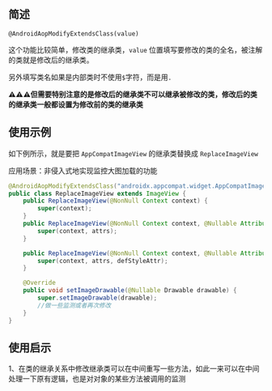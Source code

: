 ## 简述

```@AndroidAopModifyExtendsClass(value)```

这个功能比较简单，修改类的继承类，```value``` 位置填写要修改的类的全名，被注解的类就是修改后的继承类。

另外填写类名如果是内部类时不使用`$`字符，而是用`.`

**:warning::warning::warning:但需要特别注意的是修改后的继承类不可以继承被修改的类，修改后的类的继承类一般都设置为修改前的类的继承类**

## 使用示例

如下例所示，就是要把 ```AppCompatImageView``` 的继承类替换成 ```ReplaceImageView```

应用场景：非侵入式地实现监控大图加载的功能

```java
@AndroidAopModifyExtendsClass("androidx.appcompat.widget.AppCompatImageView")
public class ReplaceImageView extends ImageView {
    public ReplaceImageView(@NonNull Context context) {
        super(context);
    }
    public ReplaceImageView(@NonNull Context context, @Nullable AttributeSet attrs) {
        super(context, attrs);
    }

    public ReplaceImageView(@NonNull Context context, @Nullable AttributeSet attrs, int defStyleAttr) {
        super(context, attrs, defStyleAttr);
    }

    @Override
    public void setImageDrawable(@Nullable Drawable drawable) {
        super.setImageDrawable(drawable);
        //做一些监测或者再次修改
    }
}
```

## 使用启示

1、在类的继承关系中修改继承类可以在中间重写一些方法，如此一来可以在中间处理一下原有逻辑，也是对对象的某些方法被调用的监测

